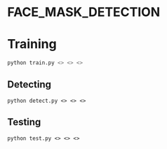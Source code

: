 # FACE_MASK_DETECTION

# Training

```bash
python train.py <> <> <>
```

## Detecting

```
python detect.py <> <> <>
```

## Testing 

``` python test.py <> <> <> ```
